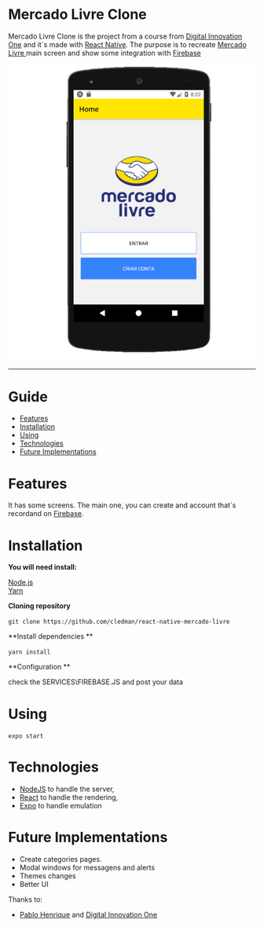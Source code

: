 # Mercado Livre Clone

Mercado Livre Clone is the project from a course from [Digital Innovation One](https://digitalinnovation.one/) and it´s made with [React Native](https://reactnative.dev). The purpose is to recreate [Mercado Livre ](https://www.mercadolivre.com.br/) main screen and show some integration with [Firebase](https://firebase.google.com/)


<p align="center">
    <img src=".github/preview.png"/>
</p>

---

# Guide

* [Features](#features)
* [Installation](#installation)
* [Using](#using)
* [Technologies](#technologies)
* [Future Implementations](#future-implementations)


# Features

It has some screens. The main one, you can create and account that´s recordand on [Firebase](https://firebase.google.com/).


# Installation

**You will need install:**

 [Node.js](https://nodejs.org/en/download/) <br />
 [Yarn](https://classic.yarnpkg.com/en/) 

**Cloning repository**

```git clone https://github.com/cledman/react-native-mercado-livre```

**Install dependencies **

```yarn install```

**Configuration **

check the SERVICES\FIREBASE.JS and post your data

# Using

```expo start```

# Technologies

* [NodeJS](https://nodejs.org/en/) to handle the server, 
* [React](https://reactjs.org) to handle the rendering, 
* [Expo](https://expo.io/) to handle emulation

# Future Implementations

*  Create categories pages.
*  Modal windows for messagens and alerts
*  Themes changes
*  Better UI

Thanks to:
* [Pablo Henrique](https://www.linkedin.com/in/pablohdev/) and  [Digital Innovation One](https://digitalinnovation.one/)
##